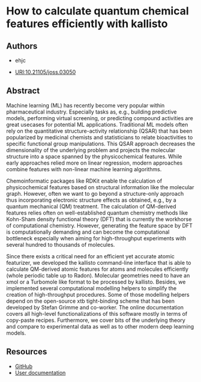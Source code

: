# How to calculate quantum chemical features efficiently with kallisto

## Authors

- ehjc

- [URI:10.21105/joss.03050](https://doi.org/10.21105/joss.03050)

## Abstract

Machine learning (ML) has recently become very popular within pharmaceutical industry.
Especially tasks as, e.g., building predictive models, performing virtual screening, or predicting compound activities are great usecases for potential ML applications.
Traditional ML models often rely on the quantitative structure-activity relationship (QSAR) that has been popularized by medicinal chemists and statisticians to relate bioactivities to specific functional group manipulations.
This QSAR approach decreases the dimensionality of the underlying problem and projects the molecular structure into a space spanned by the physicochemical features.
While early approaches relied more on linear regression, modern approaches combine features with non-linear machine learning algorithms.

Chemoinformatic packages like RDKit enable the calculation of physicochemical features based on structural information like the molecular graph. However, often we want to go beyond a structure-only approach thus incorporating electronic structure effects as obtained, e.g., by a quantum mechanical (QM) treatment.
The calculation of QM-derived features relies often on well-established quantum chemistry methods like Kohn-Sham density functional theory (DFT) that is currently the workhorse of computational chemistry.
However, generating the feature space by DFT is computationally demanding and can become the computational bottleneck especially when aiming for high-throughput experiments with several hundred to thousands of molecules.

Since there exists a critical need for an efficient yet accurate atomic featurizer, we developed the kallisto command-line interface that is able to calculate QM-derived atomic features for atoms and molecules efficiently (whole periodic table up to Radon).
Molecular geometries need to have an xmol or a Turbomole like format to be processed by kallisto. Besides, we implemented several computational modelling helpers to simplify the creation of high-throughput procedures.
Some of those modelling helpers depend on the open-source xtb tight-binding scheme that has been developed by Stefan Grimme and co-worker.
The online documentation covers all high-level functionalizations of this software mostly in terms of copy-paste recipes.
Furthermore, we cover bits of the underlying theory and compare to experimental data as well as to other modern deep learning models.

## Resources

- [GitHub](https://github.com/AstraZeneca/kallisto)
- [User documentation](https://app.gitbook.com/@ehjc/s/kallisto/)
